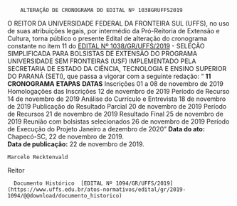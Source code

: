         ALTERAÇÃO DE CRONOGRAMA DO EDITAL Nº 1038GRUFFS2019  

 O REITOR DA UNIVERSIDADE FEDERAL DA FRONTEIRA SUL (UFFS), no uso de suas atribuições legais, por intermédio da Pró-Reitoria de Extensão e Cultura, torna público o presente Edital de alteração do cronograma constante no item 11 do [EDITAL Nº 1038/GR/UFFS/2019](https://www.uffs.edu.br/atos-normativos/edital/gr/2019-1038) - SELEÇÃO SIMPLIFICADA PARA BOLSISTAS DE EXTENSÃO DO PROGRAMA UNIVERSIDADE SEM FRONTEIRAS (USF) IMPLEMENTADO PELA SECRETARIA DE ESTADO DA CIÊNCIA, TECNOLOGIA E ENSINO SUPERIOR DO PARANÁ (SETI), que passa a vigorar com a seguinte redação:   “ **11 CRONOGRAMA**      **ETAPAS**   **DATAS**     Inscrições   01 a 08 de novembro de 2019     Homologações das Inscrições   12 de novembro de 2019     Período de Recurso   14 de novembro de 2019     Análise do Currículo e Entrevista   18 de novembro de 2019     Publicação do Resultado Parcial   20 de novembro de 2019     Período de Recursos   21 de novembro de 2019     Resultado Final   25 de novembro de 2019     Reunião com bolsistas selecionados   26 de novembro de 2019     Período de Execução do Projeto   Janeiro a dezembro de 2020”            **Data do ato:** Chapecó-SC, 22 de novembro de 2019.   
 **Data de publicação:**  22 de novembro de 2019. 

    Marcelo Recktenvald   
 Reitor 

      Documento Histórico  [EDITAL Nº 1094/GR/UFFS/2019](https://www.uffs.edu.br/atos-normativos/edital/gr/2019-1094/@@download/documento_historico)     
      